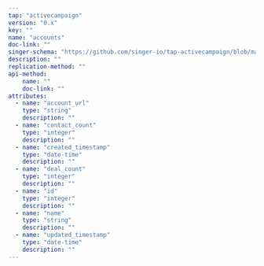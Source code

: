 ```yaml
---
tap: "activecampaign"
version: "0.x"
key: ""
name: "accounts"
doc-link: ""
singer-schema: "https://github.com/singer-io/tap-activecampaign/blob/master/tap_activecampaign/schemas/accounts.json"
description: ""
replication-method: ""
api-method:
    name: ""
    doc-link: ""
attributes:
  - name: "account_url"
    type: "string"
    description: ""
  - name: "contact_count"
    type: "integer"
    description: ""
  - name: "created_timestamp"
    type: "date-time"
    description: ""
  - name: "deal_count"
    type: "integer"
    description: ""
  - name: "id"
    type: "integer"
    description: ""
  - name: "name"
    type: "string"
    description: ""
  - name: "updated_timestamp"
    type: "date-time"
    description: ""
---
```

